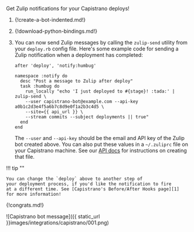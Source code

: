 Get Zulip notifications for your Capistrano deploys!

1.  {!create-a-bot-indented.md!}

1.  {!download-python-bindings.md!}

1.  You can now send Zulip messages by calling the `zulip-send`
    utility from your `deploy.rb` config file. Here's some example code for
    sending a Zulip notification when a deployment has completed:

        after 'deploy', 'notify:humbug'

        namespace :notify do
          desc "Post a message to Zulip after deploy"
          task :humbug do
            run_locally "echo 'I just deployed to #{stage}! :tada:' | zulip-send \
            --user capistrano-bot@example.com --api-key a0b1c2d3e4f5a6b7c8d9e0f1a2b3c4d5 \
            --site={{ api_url }} \
            --stream commits --subject deployments || true"
          end
        end

    The `--user` and `--api-key` should be the email and API key of the Zulip
    bot created above. You can also put these values in a `~/.zuliprc` file on
    your Capistrano machine. See our [API docs](/api) for instructions on
    creating that file.

!!! tip ""

    You can change the `deploy` above to another step of
    your deployment process, if you'd like the notification to fire
    at a different time. See [Capistrano's Before/After Hooks page][1]
    for more information!

[1]: https://capistranorb.com/documentation/getting-started/before-after/

{!congrats.md!}

![Capistrano bot message]({{ static_url }}images/integrations/capistrano/001.png)
